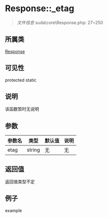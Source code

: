 # Response::_etag



> *文件信息* suda\core\Response.php: 27~250

## 所属类 

[Response](../Response.md)

## 可见性

 protected static

## 说明

该函数暂时无说明


## 参数


| 参数名 | 类型 | 默认值 | 说明 |
|--------|-----|-------|-------|
| etag |  string | 无 | 无 |



## 返回值

返回值类型不定


## 例子

example